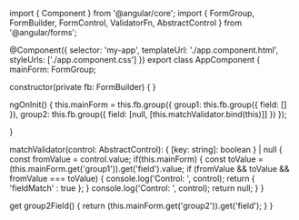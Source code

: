 import { Component } from '@angular/core';
import { FormGroup, FormBuilder, FormControl, ValidatorFn, AbstractControl } from '@angular/forms';

@Component({
  selector: 'my-app',
  templateUrl: './app.component.html',
  styleUrls: ['./app.component.css']
})
export class AppComponent {
  mainForm: FormGroup;

  constructor(private fb: FormBuilder) { }

  ngOnInit() {
    this.mainForm = this.fb.group({
      group1: this.fb.group({
        field: []
      }),
      group2: this.fb.group({
        field: [null, [this.matchValidator.bind(this)]]
      })
    });

  }

  matchValidator(control: AbstractControl): { [key: string]: boolean } | null {
    const fromValue = control.value;
    if(this.mainForm) {
      const toValue = (<FormGroup>this.mainForm.get('group1')).get('field').value;
      if (fromValue && toValue && fromValue === toValue) {
        console.log('Control: ', control);
        return { 'fieldMatch' : true };
      }
      console.log('Control: ', control);
      return null;
    }
  }

  get group2Field() {
    return (<FormGroup>this.mainForm.get('group2')).get('field');
  }
}

